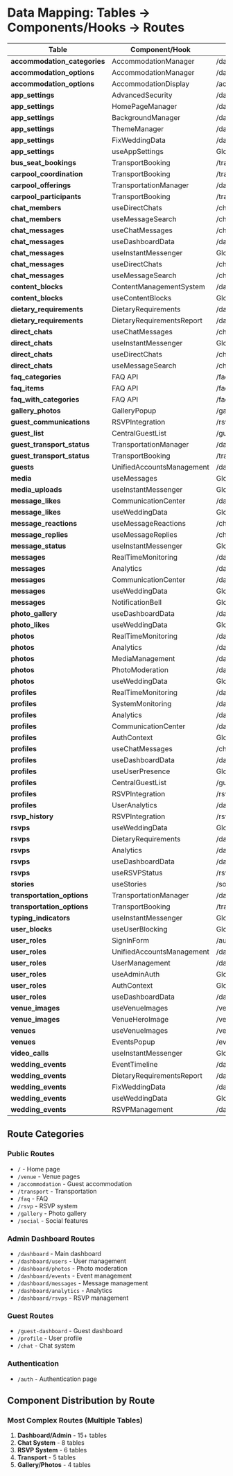 # Data Mapping: Tables → Components/Hooks → Routes

| Table | Component/Hook | Route | File Path |
|-------|---------------|-------|-----------|
| **accommodation_categories** | AccommodationManager | /dashboard/admin | `/src/components/admin/AccommodationManager.tsx` |
| **accommodation_options** | AccommodationManager | /dashboard/admin | `/src/components/admin/AccommodationManager.tsx` |
| **accommodation_options** | AccommodationDisplay | /accommodation | `/src/components/guest/AccommodationDisplay.tsx` |
| **app_settings** | AdvancedSecurity | /dashboard/admin | `/src/components/admin/AdvancedSecurity.tsx` |
| **app_settings** | HomePageManager | /dashboard/admin | `/src/components/admin/HomePageManager.tsx` |
| **app_settings** | BackgroundManager | /dashboard/admin | `/src/components/admin/BackgroundManager.tsx` |
| **app_settings** | ThemeManager | /dashboard/admin | `/src/components/admin/ThemeManager.tsx` |
| **app_settings** | FixWeddingData | /dashboard/admin | `/src/components/FixWeddingData.tsx` |
| **app_settings** | useAppSettings | Global Hook | `/src/hooks/useAppSettings.ts` |
| **bus_seat_bookings** | TransportBooking | /transport | `/src/components/guest/TransportBooking.tsx` |
| **carpool_coordination** | TransportBooking | /transport | `/src/components/guest/TransportBooking.tsx` |
| **carpool_offerings** | TransportationManager | /dashboard/admin | `/src/components/admin/TransportationManager.tsx` |
| **carpool_participants** | TransportBooking | /transport | `/src/components/guest/TransportBooking.tsx` |
| **chat_members** | useDirectChats | /chat | `/src/hooks/useDirectChats.ts` |
| **chat_members** | useMessageSearch | /chat | `/src/hooks/useMessageSearch.ts` |
| **chat_messages** | useChatMessages | /chat | `/src/hooks/useChatMessages.ts` |
| **chat_messages** | useDashboardData | /dashboard | `/src/hooks/useDashboardData.ts` |
| **chat_messages** | useInstantMessenger | Global Component | `/src/hooks/useInstantMessenger.ts` |
| **chat_messages** | useDirectChats | /chat | `/src/hooks/useDirectChats.ts` |
| **chat_messages** | useMessageSearch | /chat | `/src/hooks/useMessageSearch.ts` |
| **content_blocks** | ContentManagementSystem | /dashboard/admin | `/src/components/admin/ContentManagementSystem.tsx` |
| **content_blocks** | useContentBlocks | Global Hook | `/src/hooks/useContentBlocks.ts` |
| **dietary_requirements** | DietaryRequirements | /dashboard/admin | `/src/components/admin/DietaryRequirements.tsx` |
| **dietary_requirements** | DietaryRequirementsReport | /dashboard/admin | `/src/components/admin/DietaryRequirementsReport.tsx` |
| **direct_chats** | useChatMessages | /chat | `/src/hooks/useChatMessages.ts` |
| **direct_chats** | useInstantMessenger | Global Component | `/src/hooks/useInstantMessenger.ts` |
| **direct_chats** | useDirectChats | /chat | `/src/hooks/useDirectChats.ts` |
| **direct_chats** | useMessageSearch | /chat | `/src/hooks/useMessageSearch.ts` |
| **faq_categories** | FAQ API | /faq | `/src/lib/api/faq.ts` |
| **faq_items** | FAQ API | /faq | `/src/lib/api/faq.ts` |
| **faq_with_categories** | FAQ API | /faq | `/src/lib/api/faq.ts` |
| **gallery_photos** | GalleryPopup | /gallery | `/src/components/GalleryPopup.tsx` |
| **guest_communications** | RSVPIntegration | /rsvp | `/src/components/guest/RSVPIntegration.tsx` |
| **guest_list** | CentralGuestList | /guest-dashboard | `/src/components/guest/CentralGuestList.tsx` |
| **guest_transport_status** | TransportationManager | /dashboard/admin | `/src/components/admin/TransportationManager.tsx` |
| **guest_transport_status** | TransportBooking | /transport | `/src/components/guest/TransportBooking.tsx` |
| **guests** | UnifiedAccountsManagement | /dashboard/users | `/src/components/admin/UnifiedAccountsManagement.tsx` |
| **media** | useMessages | Global Hook | `/src/hooks/useMessages.ts` |
| **media_uploads** | useInstantMessenger | Global Component | `/src/hooks/useInstantMessenger.ts` |
| **message_likes** | CommunicationCenter | /dashboard/messages | `/src/components/admin/CommunicationCenter.tsx` |
| **message_likes** | useWeddingData | Global Hook | `/src/hooks/useWeddingData.ts` |
| **message_reactions** | useMessageReactions | /chat | `/src/hooks/useMessageReactions.ts` |
| **message_replies** | useMessageReplies | /chat | `/src/hooks/useMessageReplies.ts` |
| **message_status** | useInstantMessenger | Global Component | `/src/hooks/useInstantMessenger.ts` |
| **messages** | RealTimeMonitoring | /dashboard/admin | `/src/components/admin/RealTimeMonitoring.tsx` |
| **messages** | Analytics | /dashboard/analytics | `/src/components/admin/Analytics.tsx` |
| **messages** | CommunicationCenter | /dashboard/messages | `/src/components/admin/CommunicationCenter.tsx` |
| **messages** | useWeddingData | Global Hook | `/src/hooks/useWeddingData.ts` |
| **messages** | NotificationBell | Global Component | `/src/components/NotificationBell.tsx` |
| **photo_gallery** | useDashboardData | /dashboard | `/src/hooks/useDashboardData.ts` |
| **photo_likes** | useWeddingData | Global Hook | `/src/hooks/useWeddingData.ts` |
| **photos** | RealTimeMonitoring | /dashboard/admin | `/src/components/admin/RealTimeMonitoring.tsx` |
| **photos** | Analytics | /dashboard/analytics | `/src/components/admin/Analytics.tsx` |
| **photos** | MediaManagement | /dashboard/admin | `/src/components/admin/MediaManagement.tsx` |
| **photos** | PhotoModeration | /dashboard/photos | `/src/components/admin/PhotoModeration.tsx` |
| **photos** | useWeddingData | Global Hook | `/src/hooks/useWeddingData.ts` |
| **profiles** | RealTimeMonitoring | /dashboard/admin | `/src/components/admin/RealTimeMonitoring.tsx` |
| **profiles** | SystemMonitoring | /dashboard/admin | `/src/components/admin/SystemMonitoring.tsx` |
| **profiles** | Analytics | /dashboard/analytics | `/src/components/admin/Analytics.tsx` |
| **profiles** | CommunicationCenter | /dashboard/messages | `/src/components/admin/CommunicationCenter.tsx` |
| **profiles** | AuthContext | Global Context | `/src/contexts/AuthContext.tsx` |
| **profiles** | useChatMessages | /chat | `/src/hooks/useChatMessages.ts` |
| **profiles** | useDashboardData | /dashboard | `/src/hooks/useDashboardData.ts` |
| **profiles** | useUserPresence | Global Hook | `/src/hooks/useUserPresence.ts` |
| **profiles** | CentralGuestList | /guest-dashboard | `/src/components/guest/CentralGuestList.tsx` |
| **profiles** | RSVPIntegration | /rsvp | `/src/components/guest/RSVPIntegration.tsx` |
| **profiles** | UserAnalytics | /dashboard/analytics | `/src/components/analytics/UserAnalytics.tsx` |
| **rsvp_history** | RSVPIntegration | /rsvp | `/src/components/guest/RSVPIntegration.tsx` |
| **rsvps** | useWeddingData | Global Hook | `/src/hooks/useWeddingData.ts` |
| **rsvps** | DietaryRequirements | /dashboard/admin | `/src/components/admin/DietaryRequirements.tsx` |
| **rsvps** | Analytics | /dashboard/analytics | `/src/components/admin/Analytics.tsx` |
| **rsvps** | useDashboardData | /dashboard | `/src/hooks/useDashboardData.ts` |
| **rsvps** | useRSVPStatus | /rsvp | `/src/hooks/useRSVPStatus.ts` |
| **stories** | useStories | /social | `/src/hooks/useStories.ts` |
| **transportation_options** | TransportationManager | /dashboard/admin | `/src/components/admin/TransportationManager.tsx` |
| **transportation_options** | TransportBooking | /transport | `/src/components/guest/TransportBooking.tsx` |
| **typing_indicators** | useInstantMessenger | Global Component | `/src/hooks/useInstantMessenger.ts` |
| **user_blocks** | useUserBlocking | Global Hook | `/src/hooks/useUserBlocking.ts` |
| **user_roles** | SignInForm | /auth | `/src/components/auth/SignInForm.tsx` |
| **user_roles** | UnifiedAccountsManagement | /dashboard/users | `/src/components/admin/UnifiedAccountsManagement.tsx` |
| **user_roles** | UserManagement | /dashboard/users | `/src/components/admin/UserManagement.tsx` |
| **user_roles** | useAdminAuth | Global Hook | `/src/hooks/useAdminAuth.ts` |
| **user_roles** | AuthContext | Global Context | `/src/contexts/AuthContext.tsx` |
| **user_roles** | useDashboardData | /dashboard | `/src/hooks/useDashboardData.ts` |
| **venue_images** | useVenueImages | /venue | `/src/hooks/useVenueImages.ts` |
| **venue_images** | VenueHeroImage | /venue | `/src/components/venue/VenueHeroImage.tsx` |
| **venues** | useVenueImages | /venue | `/src/hooks/useVenueImages.ts` |
| **venues** | EventsPopup | /events | `/src/components/EventsPopup.tsx` |
| **video_calls** | useInstantMessenger | Global Component | `/src/hooks/useInstantMessenger.ts` |
| **wedding_events** | EventTimeline | /dashboard/events | `/src/components/admin/EventTimeline.tsx` |
| **wedding_events** | DietaryRequirementsReport | /dashboard/admin | `/src/components/admin/DietaryRequirementsReport.tsx` |
| **wedding_events** | FixWeddingData | /dashboard/admin | `/src/components/FixWeddingData.tsx` |
| **wedding_events** | useWeddingData | Global Hook | `/src/hooks/useWeddingData.ts` |
| **wedding_events** | RSVPManagement | /dashboard/rsvps | `/src/components/admin/RSVPManagement.tsx` |

## Route Categories

### Public Routes
- `/` - Home page
- `/venue` - Venue pages
- `/accommodation` - Guest accommodation
- `/transport` - Transportation
- `/faq` - FAQ
- `/rsvp` - RSVP system
- `/gallery` - Photo gallery
- `/social` - Social features

### Admin Dashboard Routes
- `/dashboard` - Main dashboard
- `/dashboard/users` - User management
- `/dashboard/photos` - Photo moderation
- `/dashboard/events` - Event management
- `/dashboard/messages` - Message management
- `/dashboard/analytics` - Analytics
- `/dashboard/rsvps` - RSVP management

### Guest Routes
- `/guest-dashboard` - Guest dashboard
- `/profile` - User profile
- `/chat` - Chat system

### Authentication
- `/auth` - Authentication page

## Component Distribution by Route

### Most Complex Routes (Multiple Tables)
1. **Dashboard/Admin** - 15+ tables
2. **Chat System** - 8 tables
3. **RSVP System** - 6 tables
4. **Transport** - 5 tables
5. **Gallery/Photos** - 4 tables